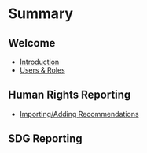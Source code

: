 # Summary

## Welcome

* [Introduction](README.md)
* [Users & Roles](chapter1.md)

## Human Rights Reporting

* [Importing/Adding Recommendations](human-rights-reporting/importingadding-recommendations.md)

## SDG Reporting

